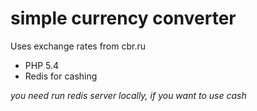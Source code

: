 simple currency converter
=============
Uses exchange rates from cbr.ru

+   PHP 5.4
+   Redis for cashing

_you need run redis server locally, if you want to use cash_
